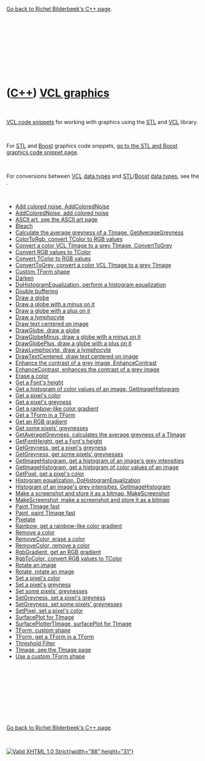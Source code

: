 

[Go back to Richel Bilderbeek's C++ page](Cpp.htm).

 

 

 

 

 

([C++](Cpp.htm)) [VCL graphics](CppVclGraphics.htm)
===================================================

 

[VCL code snippets](CppVclCodeSnippets.htm) for working with graphics
using the [STL](CppStl.htm) and [VCL](CppVcl.htm) library.

 

For [STL](CppStl.htm) and [Boost](CppBoost.htm) graphics code snippets,
[go to the STL and Boost graphics code snippet page](CppGraphics.htm).

 

For conversions between [VCL](CppVcl.htm) [data types](CppDataType.htm)
and [STL](CppStl.htm)/[Boost](CppBoost.htm) [data
types](CppDataType.htm), see the .

 

-   [Add colored noise, AddColoredNoise](CppAddColoredNoise.htm)
-   [AddColoredNoise, add colored noise](CppAddColoredNoise.htm)
-   [ASCII art, see the ASCII art page](CppAsciiArt.htm)
-   [Bleach](CppBleach.htm)
-   [Calculate the average greyness of a TImage,
    GetAverageGreyness](CppGetAverageGreyness.htm)
-   [ColorToRgb, convert TColor to RGB values](CppColorToRgb.htm)
-   [Convert a color VCL TImage to a grey TImage,
    ConvertToGrey](CppConvertToGrey.htm)
-   [Convert RGB values to TColor](CppRgbToColor.htm)
-   [Convert TColor to RGB values](CppColorToRgb.htm)
-   [ConvertToGrey, convert a color VCL TImage to a grey
    TImage](CppConvertToGrey.htm)
-   [Custom TForm shape](CppTFormCustomShape.htm)
-   [Darken](CppDarken.htm)
-   [DoHistogramEqualization, perform a histogram
    equalization](CppDoHistogramEqualization.htm)
-   [Double buffering](CppDoubleBuffering.htm)
-   [Draw a globe](CppDrawGlobe.htm)
-   [Draw a globe with a minus on it](CppDrawGlobeMinus.htm)
-   [Draw a globe with a plus on it](CppDrawGlobePlus.htm)
-   [Draw a lymphocyte](CppDrawLymphocyte.htm)
-   [Draw text centered on image](CppDrawTextCentered.htm)
-   [DrawGlobe, draw a globe](CppDrawGlobe.htm)
-   [DrawGlobeMinus, draw a globe with a minus on
    it](CppDrawGlobeMinus.htm)
-   [DrawGlobePlus, draw a globe with a plus on
    it](CppDrawGlobePlus.htm)
-   [DrawLymphocyte, draw a lymphocyte](CppDrawLymphocyte.htm)
-   [DrawTextCentered, draw text centered on
    image](CppDrawTextCentered.htm)
-   [Enhance the contrast of a grey image,
    EnhanceContrast](CppEnhanceContrast.htm)
-   [EnhanceContrast, enhances the contrast of a grey
    image](CppEnhanceContrast.htm)
-   [Erase a color](CppRemoveColor.htm)
-   [Get a Font's height](CppGetFontHeight.htm)
-   [Get a histogram of color values of an image,
    GetImageHistogram](CppGetImageHistogram.htm)
-   [Get a pixel's color](CppGetPixel.htm)
-   [Get a pixel's greyness](CppGetGreyness.htm)
-   [Get a rainbow-like color gradient](CppRainbow.htm)
-   [Get a TForm in a TForm](CppTFormInTForm.htm)
-   [Get an RGB gradient](CppRgbGradient.htm)
-   [Get some pixels' greynesses](CppGetGreyness.htm)
-   [GetAverageGreyness, calculates the average greyness of a
    TImage](CppGetAverageGreyness.htm)
-   [GetFontHeight, get a Font's height](CppGetFontHeight.htm)
-   [GetGreyness, get a pixel's greyness](CppGetGreyness.htm)
-   [GetGreyness, get some pixels' greynesses](CppGetGreyness.htm)
-   [GetImageHistogram, get a histogram of an image's grey
    intensities](CppGetImageHistogram.htm)
-   [GetImageHistogram, get a histogram of color values of an
    image](CppGetImageHistogram.htm)
-   [GetPixel, get a pixel's color](CppGetPixel.htm)
-   [Histogram equalization,
    DoHistogramEqualization](CppDoHistogramEqualization.htm)
-   [Histogram of an image's grey intensities,
    GetImageHistogram](CppGetImageHistogram.htm)
-   [Make a screenshot and store it as a bitmap,
    MakeScreenshot](CppMakeScreenshot.htm)
-   [MakeScreenshot, make a screenshot and store it as a
    bitmap](CppMakeScreenshot.htm)
-   [Paint TImage fast](CppPaint.htm)
-   [Paint, paint TImage fast](CppPaint.htm)
-   [Pixelate](CppPixelate.htm)
-   [Rainbow, get a rainbow-like color gradient](CppRainbow.htm)
-   [Remove a color](CppRemoveColor.htm)
-   [RemoveColor, erase a color](CppRemoveColor.htm)
-   [RemoveColor, remove a color](CppRemoveColor.htm)
-   [RgbGradient, get an RGB gradient](CppRgbGradient.htm)
-   [RgbToColor, convert RGB values to TColor](CppRgbToColor.htm)
-   [Rotate an image](CppRotate.htm)
-   [Rotate, rotate an image](CppRotate.htm)
-   [Set a pixel's color](CppSetPixel.htm)
-   [Set a pixel's greyness](CppSetGreyness.htm)
-   [Set some pixels' greynesses](CppSetGreyness.htm)
-   [SetGreyness, set a pixel's greyness](CppSetGreyness.htm)
-   [SetGreyness, set some pixels' greynesses](CppSetGreyness.htm)
-   [SetPixel, set a pixel's color](CppSetPixel.htm)
-   [SurfacePlot for TImage](CppSurfacePlotterTImage.htm)
-   [SurfacePlotterTImage, surfacePlot for
    TImage](CppSurfacePlotterTImage.htm)
-   [TForm, custom shape](CppTFormCustomShape.htm)
-   [TForm, get a TForm in a TForm](CppTFormInTForm.htm)
-   [Threshold Filter](CppThresholdFilter.htm)
-   [TImage, see the TImage page](CppTImage.htm)
-   [Use a custom TForm shape](CppTFormCustomShape.htm)

 

 

 

 

 

[Go back to Richel Bilderbeek's C++ page](Cpp.htm).



 

[![Valid XHTML 1.0 Strict](valid-xhtml10.png){width="88"
height="31"}](http://validator.w3.org/check?uri=referer)

